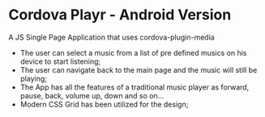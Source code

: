 # Cordova Playr - Android Version

A JS Single Page Application that uses cordova-plugin-media

* The user can select a music from a list of pre defined musics on his device to start listening;
* The user can navigate back to the main page and the music will still be playing;
* The App has all the features of a traditional music player as forward, pause, back, volume up, down and so on...
* Modern CSS Grid has been utilized for the design;

